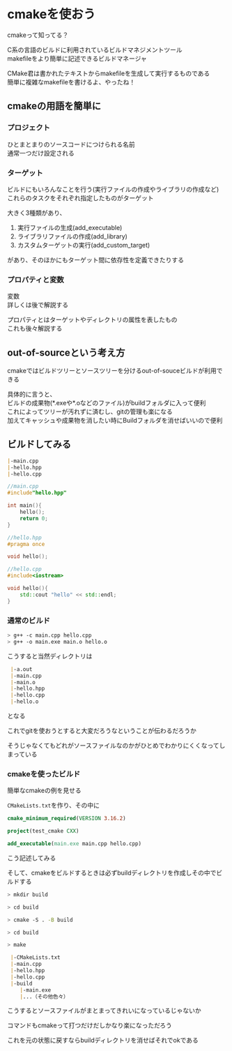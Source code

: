 # cmakeを使おう

cmakeって知ってる？

C系の言語のビルドに利用されているビルドマネジメントツール  
makefileをより簡単に記述できるビルドマネージャ

CMake君は書かれたテキストからmakefileを生成して実行するものである  
簡単に複雑なmakefileを書けるよ、やったね！

## cmakeの用語を簡単に

### プロジェクト

ひとまとまりのソースコードにつけられる名前  
通常一つだけ設定される

### ターゲット

ビルドにもいろんなことを行う(実行ファイルの作成やライブラリの作成など)  
これらのタスクをそれぞれ指定したものがターゲット

大きく3種類があり、

1. 実行ファイルの生成(add_executable)
2. ライブラリファイルの作成(add_library)
3. カスタムターゲットの実行(add_custom_target)

があり、そのほかにもターゲット間に依存性を定義できたりする

### プロパティと変数

変数  
詳しくは後で解説する

プロパティとはターゲットやディレクトリの属性を表したもの  
これも後々解説する

## out-of-sourceという考え方

cmakeではビルドツリーとソースツリーを分けるout-of-souceビルドが利用できる

具体的に言うと、  
ビルドの成果物(\*.exeや\*.oなどのファイル)がbuildフォルダに入って便利  
これによってツリーが汚れずに済むし、gitの管理も楽になる  
加えてキャッシュや成果物を消したい時にBuildフォルダを消せばいいので便利  

## ビルドしてみる

```markdown
|-main.cpp
|-hello.hpp
|-hello.cpp
```

```c++
//main.cpp
#include"hello.hpp"

int main(){
    hello();
    return 0;
}
```

```C++
//hello.hpp
#pragma once

void hello();
```

```C++
//hello.cpp
#include<iostream>

void hello(){
    std::cout "hello" << std::endl;
}
```

### 通常のビルド

```sh
> g++ -c main.cpp hello.cpp
> g++ -o main.exe main.o hello.o
```

こうすると当然ディレクトリは

```markdown
 |-a.out
 |-main.cpp
 |-main.o
 |-hello.hpp
 |-hello.cpp
 |-hello.o
```

となる

これでgitを使おうとすると大変だろうなということが伝わるだろうか

そうじゃなくてもどれがソースファイルなのかがひとめでわかりにくくなってしまっている

### cmakeを使ったビルド

簡単なcmakeの例を見せる

`CMakeLists.txt`を作り、その中に

```CMake
cmake_minimum_required(VERSION 3.16.2)

project(test_cmake CXX)

add_executable(main.exe main.cpp hello.cpp)
```

こう記述してみる

そして、cmakeをビルドするときは必ずbuildディレクトリを作成しその中でビルドする

```sh
> mkdir build

> cd build

> cmake -S . -B build

> cd build

> make
```

```markdown
 |-CMakeLists.txt  
 |-main.cpp  
 |-hello.hpp  
 |-hello.cpp  
 |-build  
	|-main.exe  
	|...（その他色々）
```

こうするとソースファイルがまとまってきれいになっているじゃないか

コマンドもcmakeって打つだけだしかなり楽になっただろう

これを元の状態に戻すならbuildディレクトリを消せばそれでokである

